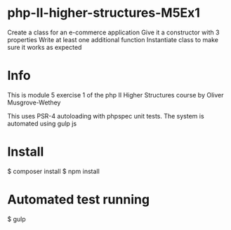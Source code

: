 # php-II-higher-structures-M5Ex1
Create a class for an e-commerce application
Give it a constructor with 3 properties
Write at least one additional function
Instantiate class to make sure it works as expected

# Info
This is module 5 exercise 1 of the php II Higher Structures course by Oliver Musgrove-Wethey

This uses PSR-4 autoloading with phpspec unit tests. The system is automated using gulp js

# Install
$ composer install
$ npm install

# Automated test running
$ gulp